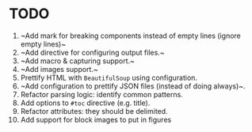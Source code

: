 # TODO

1. ~Add mark for breaking components instead of empty lines (ignore empty lines)~
1. ~Add directive for configuring output files.~
1. ~Add macro & capturing support.~
1. ~Add images support.~
1. Prettify HTML with `BeautifulSoup` using configuration.
1. ~Add configuration to prettify JSON files (instead of doing always)~.
1. Refactor parsing logic: identify common patterns.
1. Add options to `#toc` directive (e.g. title).
1. Refactor attributes: they should be delimited.
1. Add support for block images to put in figures